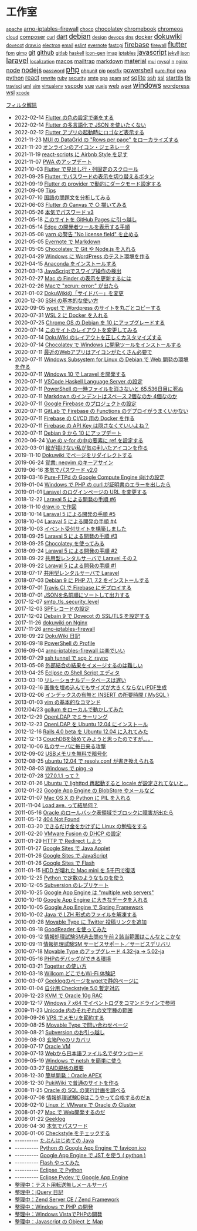 工作室
=====

<!-- section index: start -->
<p id="tag-cloud">
<a id="tag-apache" style="font-size: 0.9em" href="javascript:filterByTag('apache')">apache</a>
<a id="tag-arno-iptables-firewall" style="font-size: 1.0505149978319905em" href="javascript:filterByTag('arno-iptables-firewall')">arno-iptables-firewall</a>
<a id="tag-choco" style="font-size: 0.9em" href="javascript:filterByTag('choco')">choco</a>
<a id="tag-chocolatey" style="font-size: 1.0505149978319905em" href="javascript:filterByTag('chocolatey')">chocolatey</a>
<a id="tag-chromebook" style="font-size: 1.0505149978319905em" href="javascript:filterByTag('chromebook')">chromebook</a>
<a id="tag-chromeos" style="font-size: 1.0505149978319905em" href="javascript:filterByTag('chromeos')">chromeos</a>
<a id="tag-cloud" style="font-size: 0.9em" href="javascript:filterByTag('cloud')">cloud</a>
<a id="tag-composer" style="font-size: 1.0505149978319905em" href="javascript:filterByTag('composer')">composer</a>
<a id="tag-curl" style="font-size: 0.9em" href="javascript:filterByTag('curl')">curl</a>
<a id="tag-dart" style="font-size: 1.1385606273598312em" href="javascript:filterByTag('dart')">dart</a>
<a id="tag-debian" style="font-size: 1.3225490200071284em" href="javascript:filterByTag('debian')">debian</a>
<a id="tag-design" style="font-size: 0.9em" href="javascript:filterByTag('design')">design</a>
<a id="tag-devops" style="font-size: 0.9em" href="javascript:filterByTag('devops')">devops</a>
<a id="tag-dns" style="font-size: 0.9em" href="javascript:filterByTag('dns')">dns</a>
<a id="tag-docker" style="font-size: 1.0505149978319905em" href="javascript:filterByTag('docker')">docker</a>
<a id="tag-dokuwiki" style="font-size: 1.2890756251918218em" href="javascript:filterByTag('dokuwiki')">dokuwiki</a>
<a id="tag-dovecot" style="font-size: 0.9em" href="javascript:filterByTag('dovecot')">dovecot</a>
<a id="tag-draw.io" style="font-size: 0.9em" href="javascript:filterByTag('draw.io')">draw.io</a>
<a id="tag-electron" style="font-size: 0.9em" href="javascript:filterByTag('electron')">electron</a>
<a id="tag-email" style="font-size: 0.9em" href="javascript:filterByTag('email')">email</a>
<a id="tag-eslint" style="font-size: 0.9em" href="javascript:filterByTag('eslint')">eslint</a>
<a id="tag-evernote" style="font-size: 0.9em" href="javascript:filterByTag('evernote')">evernote</a>
<a id="tag-fastcgi" style="font-size: 0.9em" href="javascript:filterByTag('fastcgi')">fastcgi</a>
<a id="tag-firebase" style="font-size: 1.2494850021680095em" href="javascript:filterByTag('firebase')">firebase</a>
<a id="tag-firewall" style="font-size: 0.9em" href="javascript:filterByTag('firewall')">firewall</a>
<a id="tag-flutter" style="font-size: 1.3225490200071284em" href="javascript:filterByTag('flutter')">flutter</a>
<a id="tag-fpm" style="font-size: 0.9em" href="javascript:filterByTag('fpm')">fpm</a>
<a id="tag-gimp" style="font-size: 0.9em" href="javascript:filterByTag('gimp')">gimp</a>
<a id="tag-git" style="font-size: 1.1385606273598312em" href="javascript:filterByTag('git')">git</a>
<a id="tag-github" style="font-size: 1.1385606273598312em" href="javascript:filterByTag('github')">github</a>
<a id="tag-gitlab" style="font-size: 0.9em" href="javascript:filterByTag('gitlab')">gitlab</a>
<a id="tag-haskell" style="font-size: 0.9em" href="javascript:filterByTag('haskell')">haskell</a>
<a id="tag-icon-gen" style="font-size: 0.9em" href="javascript:filterByTag('icon-gen')">icon-gen</a>
<a id="tag-imap" style="font-size: 0.9em" href="javascript:filterByTag('imap')">imap</a>
<a id="tag-iptables" style="font-size: 0.9em" href="javascript:filterByTag('iptables')">iptables</a>
<a id="tag-javascript" style="font-size: 1.2494850021680095em" href="javascript:filterByTag('javascript')">javascript</a>
<a id="tag-jekyll" style="font-size: 0.9em" href="javascript:filterByTag('jekyll')">jekyll</a>
<a id="tag-json" style="font-size: 0.9em" href="javascript:filterByTag('json')">json</a>
<a id="tag-laravel" style="font-size: 1.4em" href="javascript:filterByTag('laravel')">laravel</a>
<a id="tag-localization" style="font-size: 0.9em" href="javascript:filterByTag('localization')">localization</a>
<a id="tag-macos" style="font-size: 1.0505149978319905em" href="javascript:filterByTag('macos')">macos</a>
<a id="tag-mailtrap" style="font-size: 1.0505149978319905em" href="javascript:filterByTag('mailtrap')">mailtrap</a>
<a id="tag-markdown" style="font-size: 1.0505149978319905em" href="javascript:filterByTag('markdown')">markdown</a>
<a id="tag-material" style="font-size: 1.1385606273598312em" href="javascript:filterByTag('material')">material</a>
<a id="tag-mui" style="font-size: 0.9em" href="javascript:filterByTag('mui')">mui</a>
<a id="tag-mysql" style="font-size: 0.9em" href="javascript:filterByTag('mysql')">mysql</a>
<a id="tag-n" style="font-size: 0.9em" href="javascript:filterByTag('n')">n</a>
<a id="tag-nginx" style="font-size: 0.9em" href="javascript:filterByTag('nginx')">nginx</a>
<a id="tag-node" style="font-size: 1.1385606273598312em" href="javascript:filterByTag('node')">node</a>
<a id="tag-nodejs" style="font-size: 1.2494850021680095em" href="javascript:filterByTag('nodejs')">nodejs</a>
<a id="tag-password" style="font-size: 0.9em" href="javascript:filterByTag('password')">password</a>
<a id="tag-php" style="font-size: 1.4569716761534184em" href="javascript:filterByTag('php')">php</a>
<a id="tag-phpunit" style="font-size: 0.9em" href="javascript:filterByTag('phpunit')">phpunit</a>
<a id="tag-pip" style="font-size: 0.9em" href="javascript:filterByTag('pip')">pip</a>
<a id="tag-postfix" style="font-size: 0.9em" href="javascript:filterByTag('postfix')">postfix</a>
<a id="tag-powershell" style="font-size: 1.1385606273598312em" href="javascript:filterByTag('powershell')">powershell</a>
<a id="tag-pure-ftpd" style="font-size: 0.9em" href="javascript:filterByTag('pure-ftpd')">pure-ftpd</a>
<a id="tag-pwa" style="font-size: 0.9em" href="javascript:filterByTag('pwa')">pwa</a>
<a id="tag-python" style="font-size: 1.0505149978319905em" href="javascript:filterByTag('python')">python</a>
<a id="tag-react" style="font-size: 1.1385606273598312em" href="javascript:filterByTag('react')">react</a>
<a id="tag-rewrite" style="font-size: 0.9em" href="javascript:filterByTag('rewrite')">rewrite</a>
<a id="tag-ruby" style="font-size: 0.9em" href="javascript:filterByTag('ruby')">ruby</a>
<a id="tag-security" style="font-size: 0.9em" href="javascript:filterByTag('security')">security</a>
<a id="tag-smtp" style="font-size: 0.9em" href="javascript:filterByTag('smtp')">smtp</a>
<a id="tag-spa" style="font-size: 0.9em" href="javascript:filterByTag('spa')">spa</a>
<a id="tag-spam" style="font-size: 0.9em" href="javascript:filterByTag('spam')">spam</a>
<a id="tag-spf" style="font-size: 0.9em" href="javascript:filterByTag('spf')">spf</a>
<a id="tag-sqlite" style="font-size: 1.1385606273598312em" href="javascript:filterByTag('sqlite')">sqlite</a>
<a id="tag-ssh" style="font-size: 1.0505149978319905em" href="javascript:filterByTag('ssh')">ssh</a>
<a id="tag-ssl" style="font-size: 1.0505149978319905em" href="javascript:filterByTag('ssl')">ssl</a>
<a id="tag-starttls" style="font-size: 1.0505149978319905em" href="javascript:filterByTag('starttls')">starttls</a>
<a id="tag-tls" style="font-size: 1.0505149978319905em" href="javascript:filterByTag('tls')">tls</a>
<a id="tag-travisci" style="font-size: 0.9em" href="javascript:filterByTag('travisci')">travisci</a>
<a id="tag-uml" style="font-size: 0.9em" href="javascript:filterByTag('uml')">uml</a>
<a id="tag-vim" style="font-size: 0.9em" href="javascript:filterByTag('vim')">vim</a>
<a id="tag-virtualenv" style="font-size: 0.9em" href="javascript:filterByTag('virtualenv')">virtualenv</a>
<a id="tag-vscode" style="font-size: 1.0505149978319905em" href="javascript:filterByTag('vscode')">vscode</a>
<a id="tag-vue" style="font-size: 1.0505149978319905em" href="javascript:filterByTag('vue')">vue</a>
<a id="tag-vuejs" style="font-size: 0.9em" href="javascript:filterByTag('vuejs')">vuejs</a>
<a id="tag-web" style="font-size: 1.0505149978319905em" href="javascript:filterByTag('web')">web</a>
<a id="tag-wget" style="font-size: 0.9em" href="javascript:filterByTag('wget')">wget</a>
<a id="tag-windows" style="font-size: 1.3225490200071284em" href="javascript:filterByTag('windows')">windows</a>
<a id="tag-wordpress" style="font-size: 1.0505149978319905em" href="javascript:filterByTag('wordpress')">wordpress</a>
<a id="tag-wsl" style="font-size: 1.0505149978319905em" href="javascript:filterByTag('wsl')">wsl</a>
<a id="tag-xcode" style="font-size: 0.9em" href="javascript:filterByTag('xcode')">xcode</a>
</p>

<p><a id="tag-ALL" href="javascript:filterByTag('ALL')">フィルタ解除</a></p>

- 2022-02-14 [Flutter の色の設定で楽をする](20220214flutterflexcolorscheme.html "flutter")
- 2022-02-14 [Flutter の多言語化で JSON を使いたくない](20220214flutterl10nwithoutjson.html "flutter")
- 2022-02-12 [Flutter アプリの起動時にロゴなど表示する](20220212flutternativesplash.html "flutter")
- 2021-11-23 [MUI の DataGrid の "Rows per page" をローカライズする](20211123muidatagridrowsperpage.html "react mui")
- 2021-11-20 [オンラインのアイコン・ジェネレータ](20211120icongenerators.html "web")
- 2021-11-19 [react-scripts に Airbnb Style を足す](20211119reactscriptseslintairbnb.html "nodejs react eslint")
- 2021-11-07 [PWA のアップデート](20211107updatepwa.html "pwa nodejs react")
- 2021-10-03 [Flutter で見出し行・列固定のスクロール](20211003flutterscroll2dirs.html "flutter dart")
- 2021-09-25 [Flutter でパスワードの表示を切り替えるボタン](20210925fluttercustomwidget.html "flutter dart material")
- 2021-09-19 [Flutter の provider で動的にダークモード設定する](20210919flutterproviderdarkmode.html "flutter dart material")
- 2021-09-09 [Tips](tips_20210830.html "windows chromeos chromebook")
- 2021-07-10 [国語の問題文を分析してみる](20210710parsing.html "uml")
- 2021-06-03 [Flutter の Canvas で ○ 描いてみる](20210603fluttercanvas.html "flutter")
- 2021-05-26 [本気でパスワード v3](20210522honkipass.html "javascript material")
- 2021-05-18 [このサイトを GitHub Pages に引っ越し](githubpagesminimal.html "github ruby jekyll")
- 2021-05-14 [Edge の開発者ツールを表示する手順](edgehowtoopendevtools.html)
- 2021-05-08 [yarn の警告 "No license field" を止める](yarnwarningnolicensefield.html "nodejs")
- 2021-05-05 [Evernote で Markdown](evernotemarkdown.html "markdown evernote")
- 2021-05-05 [Chocolatey で Git や Node.js を入れる](windowschocogitnodejs.html "windows chocolatey nodejs ssh")
- 2021-04-29 [Windows に WordPress のテスト環境を作る](windowsxamppwordpress.html "windows apache mysql wordpress")
- 2021-04-15 [Anaconda をインストールする](installanaconda.html "python")
- 2021-03-13 [JavaScriptでスワイプ操作の検出](swipedetection.html "javascript vue")
- 2021-02-27 [Mac の Finder の表示を更新するには](macfinerrefresh.html "macos")
- 2021-02-26 [Macで "xcrun: error:" が出たら](macosxcrunerror.html "macos xcode")
- 2021-01-02 [DokuWikiの「サイドバー」を変更](dokuwikilang.html "dokuwiki")
- 2020-12-30 [SSH の基本的な使い方](sshabc.html "ssh")
- 2020-09-05 [wget で Wordpress のサイトを丸ごとコピーする](getwordpresspageswithwget.html "wget wordpress")
- 2020-07-31 [WSL 2 に Docker を入れる](dockeronwsl2.html "windows docker wsl")
- 2020-07-25 [Chrome OS の Debian を 10 にアップグレードする](chromeosdebianupgradeto10.html "debian chromeos chromebook")
- 2020-07-14 [このサイトのレイアウトを変更してみる](dokuwikimyuserstyle.html "dokuwiki")
- 2020-07-14 [DokuWiki のレイアウトを正しくカスタマイズする](dokuwikiuserstyle.html "dokuwiki")
- 2020-07-14 [Chocolatey で Windows に開発ツールをインストールする](devtoolsinstallbychocolaty.html "windows chocolatey choco vscode powershell")
- 2020-07-11 [最近のWebアプリはアイコンがたくさん必要で](createwebappiconsbynodejs.html "nodejs gimp icon-gen")
- 2020-07-11 [Windows Subsystem for Linux の Debian で Web 開発の環境を作る](wsldebian.html "windows wsl debian python pip virtualenv git")
- 2020-07-11 [Windows 10 で Laravel を開発する](laravelwindows.html "php phpunit powershell laravel windows git sqlite")
- 2020-07-11 [VSCode Haskell Language Server の設定](vscode-haskell-language-server.html "haskell vscode")
- 2020-07-11 [PowerShell の一時ファイルを消さないと 65,536日目に死ぬ](powershellnewtempfile65536.html "powershell")
- 2020-07-11 [Markdown のインデントはスペース 2個なのか 4個なのか](markdownspace2or4.html "markdown")
- 2020-07-11 [Google Firebase のプロジェクトの設定](setupfirebaseproject.html)
- 2020-07-11 [GitLab で Firebase の Functions のデプロイがうまくいかない](gitlabfirebasefunctiondeployerror.html "git firebase devops")
- 2020-07-11 [Firebase の CI/CD 用の Docker を作る](gitlabcicddockernodefirebase.html "docker firebase gitlab node n")
- 2020-07-11 [Firebase の API Key は隠さなくていいよね？](firebaseapikye.html "firebase github")
- 2020-07-11 [Debian 9 から 10 にアップデート](updatedebian9to10.html "debian iptables arno-iptables-firewall")
- 2020-06-24 [Vue の v-for の中の要素に ref を設定する](vuerefinvfor.html "vue")
- 2020-03-01 [絵が描けない私が気の利いたアイコンを作る](createicon.html "web design")
- 2019-11-10 [Dokuwiki でページをリダイレクトする](dokuwikipageredirectplugin.html "dokuwiki")
- 2019-06-24 [覚書: neovim のキーアサイン](vimkeys.html "vim")
- 2019-06-16 [本気でパスワード v2.0](honkipassv2.html "javascript security password")
- 2019-03-16 [Pure-FTPd の Google Compute Engine 向けの設定](pureftpdgce.html "pure-ftpd cloud")
- 2019-01-04 [Windows で PHP の curl が証明書のエラーを出したら](phpcurlcertificateproblem.html "php curl ssl")
- 2019-01-01 [Laravel のログインページの URL を変更する](laravelchangeloginurl.html "laravel")
- 2018-12-22 [Laraval 5 による開発の手順 #6](startlaravel6.html "php laravel")
- 2018-11-10 [draw.io で作図](draw_io.html "php draw.io electron")
- 2018-10-14 [Laraval 5 による開発の手順 #5](startlaravel5.html "php laravel mailtrap")
- 2018-10-04 [Laraval 5 による開発の手順 #4](startlaravel4.html "php laravel")
- 2018-10-03 [イベント受付サイトを構築しました](jsadogaku.html "firebase github vuejs spa")
- 2018-09-25 [Laraval 5 による開発の手順 #3](startlaravel3.html "php laravel localization")
- 2018-09-25 [Chocolatey を使ってみる](chocolatey.html)
- 2018-09-24 [Laraval 5 による開発の手順 #2](startlaravel2.html "php composer laravel mailtrap")
- 2018-09-22 [共用型レンタルサーバで Laravel その２](laravelonsharedserver2.html "php laravel sqlite")
- 2018-09-22 [Laraval 5 による開発の手順 #1](startlaravel1.html "php composer laravel sqlite")
- 2018-07-17 [共用型レンタルサーバで Laravel](laravelonsharedserver.html "php laravel")
- 2018-07-03 [Debian 9 に PHP 7.1, 7.2 をインストールする](debian9php7_1.html "debian php")
- 2018-07-01 [Travis CI で Firebase にデプロイする](firebasetravisci.html "node javascript travisci firebase")
- 2018-07-01 [JSONを名前順にソートして出力する](json-stable-stringify.html "node javascript json")
- 2017-12-07 [smtp_tls_security_level](smtptlssecuritylevelpostfix.html "smtp starttls tls postfix")
- 2017-12-03 [SPFレコードの設定](spfrecord.html "spf spam email dns")
- 2017-12-02 [Debain 9 で Dovecot の SSL/TLS を設定する](debain9dovecotssltls.html "debian dovecot imap ssl tls starttls")
- 2017-11-26 [dokuwiki on Nginx](dokuwikionnginx.html "nginx dokuwiki php fpm fastcgi debian rewrite")
- 2017-11-26 [arno-iptables-firewall](arnoiptablesfirewall.html "debian firewall arno-iptables-firewall")
- 2016-09-22 [DokuWiki 日記](cms/20160922dokuwiki.html "dokuwiki")
- 2016-09-18 [PowerShell の Profile](misc/powershell-profile.html)
- 2016-09-04 [arno-iptables-firewall は楽でいい](hardware-os/arno-iptables-firewall.html)
- 2016-07-29 [ssh tunnel で scp と rsync](misc/ssh-tunnel-scp-rsync.html)
- 2013-05-08 [外部結合の結果をイメージするのは難しい](database/outerjoin.html)
- 2013-04-25 [Eclipse の Shell Script エディタ](programming/eclipse-shell-script-editor.html)
- 2013-03-10 [リレーショナルデータベースは遅い](database/rdbisnotsofast.html)
- 2013-02-16 [画像を埋め込んでもサイズが大きくならないPDF生成](misc/pdfimagesize.html)
- 2013-02-06 [インデックスの有無と INSERT の所要時間 ( MySQL )](database/index-insert-time-mysql.html)
- 2013-01-03 [vim の基本的なコマンド](misc/vimbasiccommands.html)
- 2012/04/23 [gollum をローカルで動かしてみた](programming/gollum-run-local.html)
- 2012-12-29 [OpenLDAP でミラーリング](misc/openldap-mirror.html)
- 2012-12-23 [OpenLDAP を Ubuntu 12.04 にインストール](misc/openldap-ubuntu-12_04-install.html)
- 2012-12-16 [Rails 4.0 beta を Ubuntu 12.04 に入れてみた](programming/rails-4_0-beta-ubuntu-12_04.html)
- 2012-12-13 [CouchDBを始めてみようと思ったのですが。。。](database/couchd-jpcommu.html)
- 2012-10-06 [私のサーバに毎日来る攻撃](hardware-os/attacstomyserver.html)
- 2012-09-02 [USBメモリを無料で暗号化](hardware-os/usbmemory-truecrypt-win-max-linux.html)
- 2012-08-25 [ubuntu 12.04 で resolv.conf が書き換えられる](hardware-os/ubuntu-12-04-resolv-conf.html)
- 2012-08-03 [Windows で ping -a](hardware-os/windows-de-ping--a.html)
- 2012-07-28 [127.0.1.1 って？](hardware-os/whats127-0-1-1.html)
- 2012-01-26 [Ubuntu で lighttpd 再起動すると locale が設定されてないと...](hardware-os/ubuntu-lighttpd-locale.html)
- 2012-01-22 [Google App Engine の BlobStore やメールなど](programming/google-app-engine-blobstore-email.html)
- 2012-01-07 [Mac OS X の Python に PIL を入れる](programming/installpythonpilmacosx.html)
- 2011-11-04 [Load ave. って結局何？](hardware-os/load-ave.html)
- 2011-05-16 [Oracle のロールバック表領域でブロックに障害が出たら](database/oraclerollbacksegerr.html)
- 2011-05-12 [404 Not Found](lamp/404_not_found.html)
- 2011-03-20 [できるだけ金をかけずに Linux の勉強をする](hardware-os/vmwareplayer.html)
- 2011-02-20 [VMware Fusion の DHCP の設定](hardware-os/vmwarefusiondhcp.html)
- 2011-01-29 [HTTP で Redirect しよう](lamp/httpredirect.html)
- 2011-01-27 [Google Sites で Java Applet](cms/20110127.html)
- 2011-01-26 [Google Sites で JavaScript](cms/20110126b.html)
- 2011-01-26 [Google Sites で Flash](cms/20110126a.html)
- 2011-01-15 [HDD が壊れた Mac mini を 5千円で復活](hardware-os/recovermacmini.html)
- 2010-12-25 [Python で定数のようなものを使う](programming/pythonconst.html)
- 2010-12-05 [Subversion のレプリケート](misc/svnreplication.html)
- 2010-10-25 [Google App Engine は "multiple web servers"](programming/gaemultisvr.html)
- 2010-10-10 [Google App Engine に大きなデータを入れる](programming/gaelob.html)
- 2010-10-05 [Google App Engine で Spring Framework](programming/gaespring.html)
- 2010-10-02 [Java で LZH 形式のファイルを解凍する](programming/javalzh.html)
- 2010-09-28 [Movable Type に Twitter 投稿リンクを追加](social/tweetlink.html)
- 2010-09-18 [GoodReader を使ってみた](mobile/goodreader.html)
- 2010-09-12 [情報処理試験SM過去問の午前２該当範囲はこんなとこかな](itcertifications/iteesmt2.html)
- 2010-09-11 [情報処理試験SM サービスサポート／サービスデリバリ](itcertifications/iteesmsssd.html)
- 2010-07-18 [Movable Type のアップグレード 4.32-ja → 5.02-ja](cms/mtupdate.html)
- 2010-05-16 [PHPのデバッグができる環境](lamp/phpdebugger.html)
- 2010-03-21 [Togetter の使い方](social/togetterhowto.html)
- 2010-03-18 [Willcom どこでもWi-Fi 体験記](mobile/willcomws024bf.html)
- 2010-03-07 [Geeklogのページをwgetで静的ページに](cms/geeklogwget.html)
- 2010-01-04 [自分用 Checkstyle 5.0 暫定対応](programming/checkstyle5forme.html)
- 2009-12-23 [KVM で Oracle 10g RAC](database/oracleraconkvm.html)
- 2009-12-17 [Windows 7 x64 でイベントログをコマンドラインで参照](hardware-os/windows7eventlog.html)
- 2009-11-23 [Unicode 内のそれぞれの文字種の範囲](misc/unicodecodechars.html)
- 2009-09-26 [VPS でメモリを節約する](hardware-os/vpsrsavememory.html)
- 2009-08-25 [Movable Type で問い合わせページ](cms/mtformmail.html)
- 2009-08-21 [Subversion のお引っ越し](misc/svnmoveing.html)
- 2009-08-03 [玄箱Proのリカバリ](hardware-os/kuroprorecovery.html)
- 2009-07-17 [Oracle VM](database/oraclevm.html)
- 2009-07-13 [Webから日本語ファイル名でダウンロード](lamp/downloadmbfilename.html)
- 2009-05-19 [Windows で netsh を簡単に使う](hardware-os/windowsnetsh.html)
- 2009-03-27 [RAID規格の概要](hardware-os/raidlevel.html)
- 2008-12-30 [簡単開発：Oracle APEX](database/oracleapexeod.html)
- 2008-12-30 [PukiWiki で普通のサイトを作る](cms/pukiwikias.html)
- 2008-11-25 [Oracle の SQL の実行計画を調べる](database/oraclesqlplan.html)
- 2008-07-08 [情報処理試験DBはこうやって合格するのだぁ](itcertifications/iteedb.html)
- 2008-02-10 [Linux と VMware で Oracle の Cluster](database/oracleclusteronvmware.html)
- 2008-01-27 [Mac で Web開発するのだ](lamp/mamp.html)
- 2008-01-22 [Geeklog](cms/geeklog.html)
- 2006-04-30 [本気でパスワード](programming/honkipass.html)
- 2006-01-06 [Checkstyle をチェックする](programming/checkstyle4me.html)
- ---------- [たぶんはじめての Java](programming/my1stjava.html)
- ---------- [Python の Google App Engine で favicon.ico](programming/python-google-app-engine-favicon-ico.html)
- ---------- [Google App Engine で JST を使う ( python )](programming/google-app-engine-de-jst-wo-shiu.html)
- ---------- [Flash やってみた](programming/flashtrial.html)
- ---------- [Eclipse で Python](programming/gaepydev.html)
- ---------- [Eclipse Pydev で Google App Engine](programming/eclipsegaepythonpj.html)
-  [整理中：テスト用転送無しメールサーバ](misc/apachejames.html)
-  [整理中：jQuery 日記](programming/jquerytrial.html)
-  [整理中：Zend Server CE / Zend Framework](lamp/zendservercezendframework.html)
-  [整理中：Windows で PHP の開発](lamp/phponwin.html)
-  [整理中：Windows VistaでPHPの開発](lamp/vistaphp.html)
-  [整理中：Javascript の Object と Map](programming/javascript-object-map.html)
<!-- section index: end -->